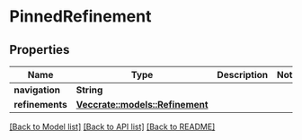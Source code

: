 # PinnedRefinement

## Properties

Name | Type | Description | Notes
------------ | ------------- | ------------- | -------------
**navigation** | **String** |  | 
**refinements** | [**Vec<crate::models::Refinement>**](Refinement.md) |  | 

[[Back to Model list]](../README.md#documentation-for-models) [[Back to API list]](../README.md#documentation-for-api-endpoints) [[Back to README]](../README.md)


